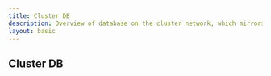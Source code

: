 ```yaml
---
title: Cluster DB 
description: Overview of database on the cluster network, which mirrors the internal DB.
layout: basic
---
```


## Cluster DB


